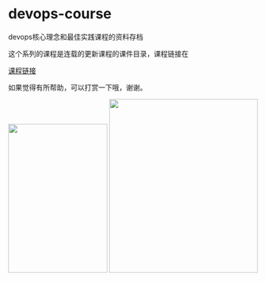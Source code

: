 # devops-course
devops核心理念和最佳实践课程的资料存档

这个系列的课程是连载的更新课程的课件目录，课程链接在

<a href="https://www.aqniukt.com/course/6733" target="_blank">课程链接</a>

如果觉得有所帮助，可以打赏一下哦，谢谢。

<img width="200" height="300" src="https://github.com/halokid/devops-course/blob/master/img/1.jpg" />

<img width="300" height="350" src="https://github.com/halokid/devops-course/blob/master/img/2.jpg" />

